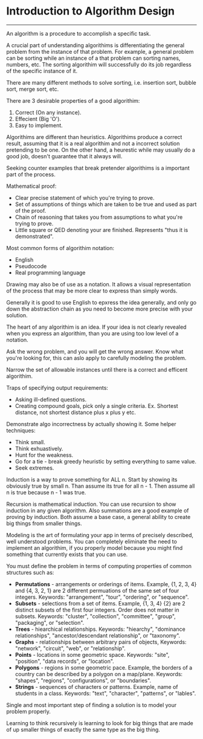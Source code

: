 # Introduction to Algorithm Design
---

An algorithm is a procedure to accomplish a specific task.

A crucial part of understanding algorithims is differentiating the general problem from the instance of that problem. For example, a general problem can be sorting while an instance of a that problem can sorting names, numbers, etc. The sorting algorithim will successfully do its job regardless of the specific instance of it.

There are many different methods to solve sorting, i.e. insertion sort, bubble sort, merge sort, etc.

There are 3 desirable properties of a good algorithim:

1. Correct (On any instance).
2. Effecient (Big 'O').
3. Easy to implement.

Algorithims are different than heuristics. Algorithims produce a correct result, assuming that it is a real algorithim and not a incorrect solution pretending to be one. On the other hand, a heurestic while may usually do a good job, doesn't guarantee that it always will. 

Seeking counter examples that break pretender algorithims is a important part of the process.

Mathematical proof:

- Clear precise statement of which you're trying to prove.
- Set of assumptions of things which are taken to be true and used as part of the proof.
- Chain of reasoning that takes you from assumptions to what you're trying to prove. 
- Little square or QED denoting your are finished. Represents "thus it is demonstrated".

Most common forms of algorithim notation:

- English
- Pseudocode
- Real programming language

Drawing may also be of use as a notation. It allows a visual representation of the process that may be more clear to express than simply words. 

Generally it is good to use English to epxress the idea generally, and only go down the abstraction chain as you need to become more precise with your solution.

The heart of any algorithim is an idea. If your idea is not clearly revealed when you express an algorithim, than you are using too low level of a notation. 

Ask the wrong problem, and you will get the wrong answer. Know what you're looking for, this can aslo apply to carefully modeling the problem.

Narrow the set of allowable instances until there is a correct and efficent algorithim. 

Traps of specifying output requirements:

- Asking ill-defined questions.
- Creating compound goals, pick only a single criteria. Ex. Shortest distance, not shortest distance plus x plus y etc.

Demonstrate algo incorrectness by actually showing it. Some helper techniques:

- Think small.
- Think exhuastively.
- Hunt for the weakness.
- Go for a tie - break greedy heuristic by setting everything to same value.
- Seek extremes.

Induction is a way to prove something for ALL n. Start by showing its obviously true by small n. Than assume its true for all n - 1. Then assume all n is true because n - 1 was true. 

Recursion is mathematical induction. You can use recursion to show induction in any given algorithm. Also summations are a good example of proving by induction. Both assume a base case, a general ability to create big things from smaller things. 

Modeling is the art of formulating your app in terms of precisely described, well understood problems. You can completely eliminate the need to implement an algorithim, if you properly model because you might find something that currently exists that you can use.

You must define the problem in terms of computing properties of common structures such as:

- **Permutations** - arrangements or orderings of items. Example, {1, 2, 3, 4} and {4, 3, 2, 1} are 2 different permuations of the same set of four integers. Keywords: "arrangement", "tour", "ordering", or "sequence". 
- **Subsets** - selections from a set of items. Example, {1, 3, 4} {2} are 2 distinct subsets of the first four integers. Order does not matter in subsets. Keywords: "cluster", "collection", "committee", "group", "packaging", or "selection". 
- **Trees** - hiearchical relationships. Keywords: "hiearchy", "dominance relationships", "ancestor/descendant relationship", or "taxonomy".
- **Graphs** - relationships between arbitrary pairs of objects, Keywords: "network", "circuit", "web", or "relationship". 
- **Points** - locations in some geometric space. Keywords: "site", "position", "data records", or "location".
- **Polygons** - regions in some geometric pace. Example, the borders of a country can be described by a polygon on a map/plane. Keywords: "shapes", "regions", "configurations", or "boundaries".
- **Strings** - sequences of characters or patterns. Example, name of students in a class. Keywords: "text", "character", "patterns", or "lables".

Single and most important step of finding a solution is to model your problem properly.

Learning to think recursively is learning to look for big things that are made of up smaller things of exactly the same type as the big thing.